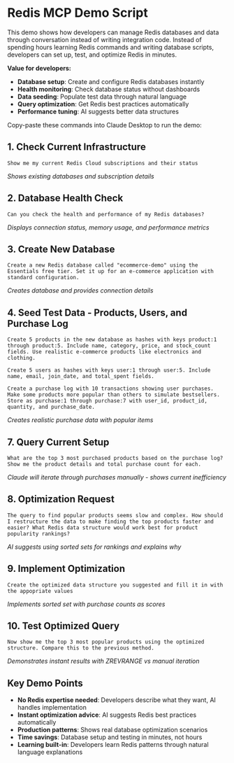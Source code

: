 # Redis MCP Demo Script

This demo shows how developers can manage Redis databases and data through conversation instead of writing integration code. Instead of spending hours learning Redis commands and writing database scripts, developers can set up, test, and optimize Redis in minutes.

**Value for developers:**
- **Database setup**: Create and configure Redis databases instantly
- **Health monitoring**: Check database status without dashboards
- **Data seeding**: Populate test data through natural language
- **Query optimization**: Get Redis best practices automatically
- **Performance tuning**: AI suggests better data structures

Copy-paste these commands into Claude Desktop to run the demo:

## 1. Check Current Infrastructure

```
Show me my current Redis Cloud subscriptions and their status
```

*Shows existing databases and subscription details*

## 2. Database Health Check

```
Can you check the health and performance of my Redis databases?
```

*Displays connection status, memory usage, and performance metrics*

## 3. Create New Database

```
Create a new Redis database called "ecommerce-demo" using the Essentials free tier. Set it up for an e-commerce application with standard configuration.
```

*Creates database and provides connection details*

## 4. Seed Test Data - Products, Users, and Purchase Log

```
Create 5 products in the new database as hashes with keys product:1 through product:5. Include name, category, price, and stock_count fields. Use realistic e-commerce products like electronics and clothing.

Create 5 users as hashes with keys user:1 through user:5. Include name, email, join_date, and total_spent fields.

Create a purchase log with 10 transactions showing user purchases. Make some products more popular than others to simulate bestsellers. Store as purchase:1 through purchase:7 with user_id, product_id, quantity, and purchase_date.
```

*Creates realistic purchase data with popular items*

## 7. Query Current Setup

```
What are the top 3 most purchased products based on the purchase log? Show me the product details and total purchase count for each.
```

*Claude will iterate through purchases manually - shows current inefficiency*

## 8. Optimization Request

```
The query to find popular products seems slow and complex. How should I restructure the data to make finding the top products faster and easier? What Redis data structure would work best for product popularity rankings?
```

*AI suggests using sorted sets for rankings and explains why*

## 9. Implement Optimization

```
Create the optimized data structure you suggested and fill it in with the appopriate values
```

*Implements sorted set with purchase counts as scores*

## 10. Test Optimized Query

```
Now show me the top 3 most popular products using the optimized structure. Compare this to the previous method.
```

*Demonstrates instant results with ZREVRANGE vs manual iteration*


## Key Demo Points

- **No Redis expertise needed**: Developers describe what they want, AI handles implementation
- **Instant optimization advice**: AI suggests Redis best practices automatically  
- **Production patterns**: Shows real database optimization scenarios
- **Time savings**: Database setup and testing in minutes, not hours
- **Learning built-in**: Developers learn Redis patterns through natural language explanations
